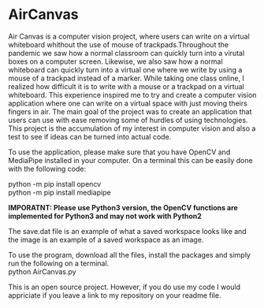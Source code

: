 # AirCanvas

Air Canvas is a computer vision project, where users can write on a virtual whiteboard whithout the use of mouse of trackpads.Throughout the pandemic we saw how a normal
classroom can quickly turn into a virutal boxes on a computer screen. Likewise, we also saw how a normal whiteboard can quickly turn into a virtual one where we write by 
using a mouse of a trackpad instead of a marker. While taking one class online, I realized how difficult it is to write with a mouse or a trackpad on a virtual whiteboard.
This experience inspired me to try and create a computer vision application where one can write on a virtual space with just moving theirs fingers in air. The main goal
of the project was to create an application that users can use with ease removing some of hurdles of using technologies. This project is the accumulation of my interest 
in computer vision and also a test to see if ideas can be turned into actual code.

To use the application, please make sure that you have OpenCV and MediaPipe installed in your computer. On a terminal this can be easily done with the following code:

python -m pip install opencv </br>
python -m pip install mediapipe</br>

<b>IMPORATNT: Please use Python3 version, the OpenCV functions are implemented for Python3 and may not work with Python2</b>

The save.dat file is an example of what a saved workspace looks like and the image is an example of a saved workspace as an image.

To use the program, download all the files, install the packages and simply run the following on a terminal.</br>
python AirCanvas.py 


This is an open source project. However, if you do use my code I would appriciate if you leave a link to my repository on your readme file.
